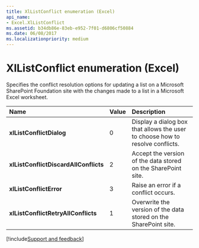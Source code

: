```yaml
---
title: XlListConflict enumeration (Excel)
api_name:
- Excel.XlListConflict
ms.assetid: b34db86e-83eb-e952-7f01-d6806cf50884
ms.date: 06/08/2017
ms.localizationpriority: medium
---
```



# XlListConflict enumeration (Excel)

Specifies the conflict resolution options for updating a list on a Microsoft SharePoint Foundation site with the changes made to a list in a Microsoft Excel worksheet.



|Name|Value|Description|
|:-----|:-----|:-----|
| **xlListConflictDialog**|0|Display a dialog box that allows the user to choose how to resolve conflicts.|
| **xlListConflictDiscardAllConflicts**|2|Accept the version of the data stored on the SharePoint site.|
| **xlListConflictError**|3|Raise an error if a conflict occurs.|
| **xlListConflictRetryAllConflicts**|1|Overwrite the version of the data stored on the SharePoint site.|

[!include[Support and feedback](~/includes/feedback-boilerplate.md)]
